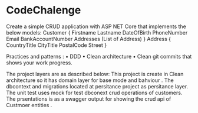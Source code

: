 # CodeChalenge
Create a simple CRUD application with ASP NET Core that implements the below 
models:
Customer {
Firstname
Lastname
DateOfBirth
PhoneNumber
Email
BankAccountNumber
Addresses (List of Address)
}
Address {
CountryTitle
CityTitle
PostalCode
Street
}

Practices and patterns :
• DDD
• Clean architecture
• Clean git commits that shows your work progress.

The project layers are as described below: 
This project is create in Clean architecture so it has domain layer for base mode and bahviour .
The dbcontext and migrations located at persitance project as persitance layer.
The unit test uses mock for test dbconext crud operations of customers.
The prsentations is as a swagger output for showing the crud api of Custmoer entities .
